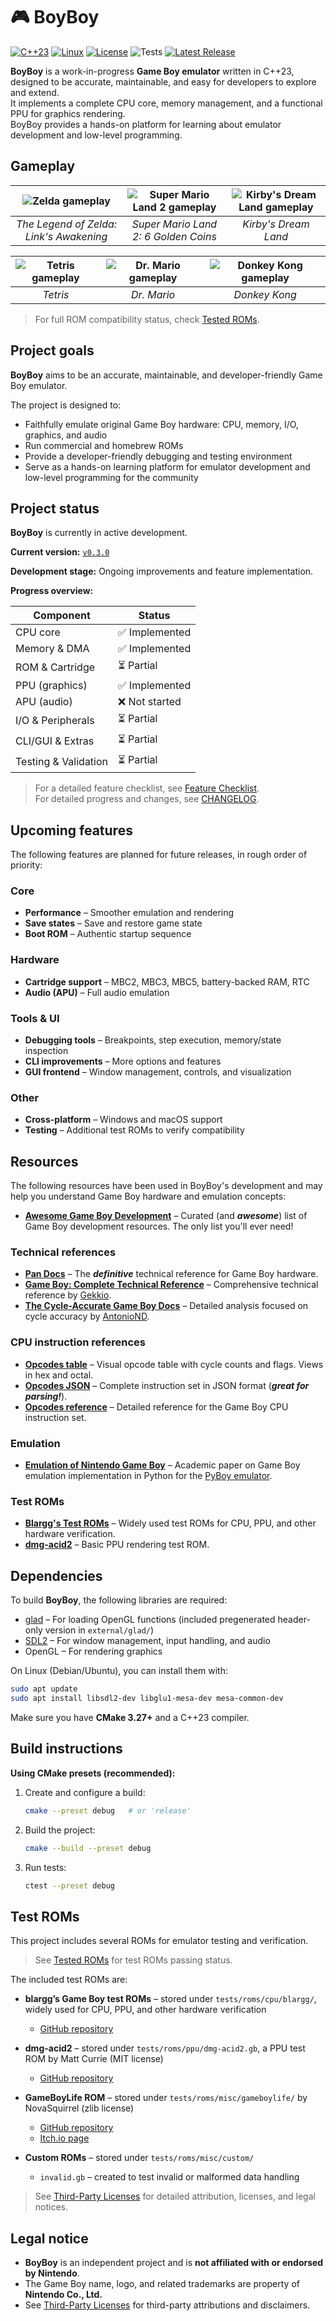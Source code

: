 # 🎮 BoyBoy

[![C++23](https://img.shields.io/badge/C++-23-blue.svg)](https://isocpp.org/)
[![Linux](https://img.shields.io/badge/Linux-supported-brightgreen.svg)](https://www.linux.org/)
[![License](https://img.shields.io/badge/license-GPLv3-blue.svg)](LICENSE)
![Tests](https://github.com/sebdevnull/boyboy/actions/workflows/tests.yml/badge.svg)
[![Latest Release](https://img.shields.io/github/v/release/sebdevnull/boyboy?color=blue&label=version)](https://github.com/sebdevnull/boyboy/releases/latest)

**BoyBoy** is a work-in-progress **Game Boy emulator** written in C++23, designed to be accurate, maintainable, and easy for developers to explore and extend.  
It implements a complete CPU core, memory management, and a functional PPU for graphics rendering.  
BoyBoy provides a hands-on platform for learning about emulator development and low-level programming.

## Gameplay

| ![Zelda gameplay](docs/images/zelda.gif) | ![Super Mario Land 2 gameplay](docs/images/super_mario_land2.gif) | ![Kirby's Dream Land gameplay](docs/images/kirbys_dream_land.gif) |
|:---------------------:|:---------------------:|:---------------------:|
| *The Legend of Zelda: Link's Awakening* | *Super Mario Land 2: 6 Golden Coins* | *Kirby's Dream Land* |

| ![Tetris gameplay](docs/images/tetris.gif) | ![Dr. Mario gameplay](docs/images/dr_mario.gif) | ![Donkey Kong gameplay](docs/images/donkey_kong.gif) |
|:---------------------:|:---------------------:|:---------------------:|
| *Tetris*     | *Dr. Mario*  | *Donkey Kong* |

> For full ROM compatibility status, check [Tested ROMs](docs/TestedROMs.md#games).

## Project goals

**BoyBoy** aims to be an accurate, maintainable, and developer-friendly Game Boy emulator.

The project is designed to:

- Faithfully emulate original Game Boy hardware: CPU, memory, I/O, graphics, and audio
- Run commercial and homebrew ROMs  
- Provide a developer-friendly debugging and testing environment
- Serve as a hands-on learning platform for emulator development and low-level programming for the community

## Project status

**BoyBoy** is currently in active development.  

**Current version:** [`v0.3.0`](CHANGELOG.md#030---2025-10-04)  

**Development stage:** Ongoing improvements and feature implementation.

**Progress overview:**

| Component             | Status        |
|-----------------------|---------------|
| CPU core              | ✅ Implemented |
| Memory & DMA          | ✅ Implemented |
| ROM & Cartridge       | ⏳ Partial     |
| PPU (graphics)        | ✅ Implemented |
| APU (audio)           | ❌ Not started |
| I/O & Peripherals     | ⏳ Partial     |
| CLI/GUI & Extras      | ⏳ Partial     |
| Testing & Validation  | ⏳ Partial     |

> For a detailed feature checklist, see [Feature Checklist](/docs/Checklist.md).  
> For detailed progress and changes, see [CHANGELOG](/CHANGELOG.md).

## Upcoming features

The following features are planned for future releases, in rough order of priority:

### Core

- **Performance** – Smoother emulation and rendering  
- **Save states** – Save and restore game state
- **Boot ROM** – Authentic startup sequence  

### Hardware

- **Cartridge support** – MBC2, MBC3, MBC5, battery-backed RAM, RTC
- **Audio (APU)** – Full audio emulation  

### Tools & UI

- **Debugging tools** – Breakpoints, step execution, memory/state inspection  
- **CLI improvements** – More options and features
- **GUI frontend** – Window management, controls, and visualization  

### Other

- **Cross-platform** – Windows and macOS support  
- **Testing** – Additional test ROMs to verify compatibility

## Resources

The following resources have been used in BoyBoy's development and may help you understand Game Boy hardware and emulation concepts:

- [**Awesome Game Boy Development**](https://github.com/gbdev/awesome-gbdev) – Curated (and ***awesome***) list of Game Boy development resources. The only list you'll ever need!

### Technical references

- [**Pan Docs**](https://gbdev.io/pandocs/) – The ***definitive*** technical reference for Game Boy hardware.
- [**Game Boy: Complete Technical Reference**](https://gekkio.fi/files/gb-docs/gbctr.pdf) – Comprehensive technical reference by [Gekkio](https://gekkio.fi/).
- [**The Cycle-Accurate Game Boy Docs**](https://github.com/AntonioND/giibiiadvance/blob/master/docs/TCAGBD.pdf) – Detailed analysis focused on cycle accuracy by [AntonioND](https://github.com/AntonioND).

### CPU instruction references

- [**Opcodes table**](https://gbdev.io/gb-opcodes/optables/) – Visual opcode table with cycle counts and flags. Views in hex and octal.
- [**Opcodes JSON**](https://gbdev.io/gb-opcodes/Opcodes.json) – Complete instruction set in JSON format (***great for parsing!***).
- [**Opcodes reference**](https://rgbds.gbdev.io/docs/v0.9.4/gbz80.7) – Detailed reference for the Game Boy CPU instruction set.

### Emulation

- [**Emulation of Nintendo Game Boy**](https://github.com/Baekalfen/PyBoy/blob/master/extras/PyBoy.pdf) – Academic paper on Game Boy emulation implementation in Python for the [PyBoy emulator](https://github.com/Baekalfen/PyBoy).

### Test ROMs

- [**Blargg's Test ROMs**](https://github.com/retrio/gb-test-roms) – Widely used test ROMs for CPU, PPU, and other hardware verification.
- [**dmg-acid2**](https://github.com/mattcurrie/dmg-acid2) – Basic PPU rendering test ROM.

## Dependencies

To build **BoyBoy**, the following libraries are required:

- [glad](https://github.com/Dav1dde/glad) – For loading OpenGL functions (included pregenerated header-only version in `external/glad/`)
- [SDL2](https://www.libsdl.org/) – For window management, input handling, and audio  
- OpenGL – For rendering graphics  

On Linux (Debian/Ubuntu), you can install them with:

```bash
sudo apt update
sudo apt install libsdl2-dev libglu1-mesa-dev mesa-common-dev
```

Make sure you have **CMake 3.27+** and a C++23 compiler.

## Build instructions

**Using CMake presets (recommended):**

1. Create and configure a build:

    ```bash
    cmake --preset debug   # or 'release'
    ```

2. Build the project:

    ```bash
    cmake --build --preset debug
    ```

3. Run tests:

    ```bash
    ctest --preset debug
    ```

## Test ROMs

This project includes several ROMs for emulator testing and verification.

> See [Tested ROMs](docs/TestedROMs.md#test-roms) for test ROMs passing status.  

The included test ROMs are:

- **blargg’s Game Boy test ROMs** – stored under `tests/roms/cpu/blargg/`, widely used for CPU, PPU, and other hardware verification  
  - [GitHub repository](https://github.com/retrio/gb-test-roms)  

- **dmg-acid2** – stored under `tests/roms/ppu/dmg-acid2.gb`, a PPU test ROM by Matt Currie (MIT license)
  - [GitHub repository](https://github.com/mattcurrie/dmg-acid2)

- **GameBoyLife ROM** – stored under `tests/roms/misc/gameboylife/` by NovaSquirrel (zlib license)  
  - [GitHub repository](https://github.com/NovaSquirrel/GameBoyLife)
  - [Itch.io page](https://novasquirrel.itch.io/conways-life-for-game-boy)

- **Custom ROMs** – stored under `tests/roms/misc/custom/`  
  - `invalid.gb` – created to test invalid or malformed data handling  

> See [Third-Party Licenses](LICENSE-THIRD-PARTY.md) for detailed attribution, licenses, and legal notices.

## Legal notice

- **BoyBoy** is an independent project and is **not affiliated with or endorsed by Nintendo**.  
- The Game Boy name, logo, and related trademarks are property of **Nintendo Co., Ltd.**  
- See [Third-Party Licenses](LICENSE-THIRD-PARTY.md) for third-party attributions and disclaimers.  
